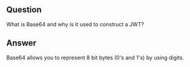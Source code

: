 ## Question

What is Base64 and why is it used to construct a JWT?

## Answer

Base64 allows you to represent 8 bit bytes (0's and 1's) by using digits.
